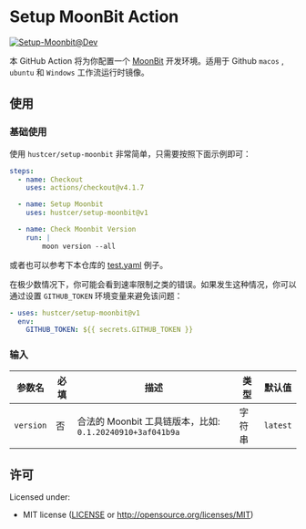 # Setup MoonBit Action

[![Setup-Moonbit@Dev](https://github.com/hustcer/setup-moonbit/actions/workflows/basic.yml/badge.svg)](https://github.com/hustcer/setup-moonbit/actions/workflows/basic.yml)

本 GitHub Action 将为你配置一个 [MoonBit](https://www.moonbitlang.com/) 开发环境。适用于 Github `macos` , `ubuntu` 和 `Windows` 工作流运行时镜像。

## 使用

### 基础使用

使用 `hustcer/setup-moonbit` 非常简单，只需要按照下面示例即可：

```yaml
steps:
  - name: Checkout
    uses: actions/checkout@v4.1.7

  - name: Setup Moonbit
    uses: hustcer/setup-moonbit@v1

  - name: Check Moonbit Version
    run: |
        moon version --all
```

或者也可以参考下本仓库的 [test.yaml](https://github.com/hustcer/setup-moonbit/blob/main/.github/workflows/test.yml) 例子。

在极少数情况下，你可能会看到速率限制之类的错误。如果发生这种情况，你可以通过设置 `GITHUB_TOKEN` 环境变量来避免该问题：

```yaml
- uses: hustcer/setup-moonbit@v1
  env:
    GITHUB_TOKEN: ${{ secrets.GITHUB_TOKEN }}
```

### 输入

| 参数名  | 必填    | 描述    | 类型   | 默认值   |
| ---------------- | -------- | --- | ------ | --------- |
| `version` | 否    | 合法的 Moonbit 工具链版本，比如: `0.1.20240910+3af041b9a` | 字符串 | `latest` |

## 许可

Licensed under:

* MIT license ([LICENSE](LICENSE) or http://opensource.org/licenses/MIT)
